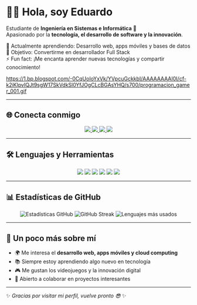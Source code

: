 # 👨‍💻 Hola, soy Eduardo  
Estudiante de **Ingeniería en Sistemas e Informática** 🚀  
Apasionado por la **tecnología, el desarrollo de software y la innovación**.  

🌱 Actualmente aprendiendo: Desarrollo web, apps móviles y bases de datos  
🎯 Objetivo: Convertirme en desarrollador Full Stack  
⚡ Fun fact: ¡Me encanta aprender nuevas tecnologías y compartir conocimiento!  

https://1.bp.blogspot.com/-0CqUoIoYxVk/YVpcuGckkbI/AAAAAAAAI0I/cf-k2iKlpvIQJt9sgW17SkVdkSl0YfJOgCLcBGAsYHQ/s700/programacion_gamer_001.gif

---

## 🌐 Conecta conmigo  
<p align="center">
  <a href="[https://www.instagram.com/TU_USUARI](https://www.instagram.com/eduardo.paivap?igsh=MW93MDUzbnE1M2lmMw%3D%3D&utm_source=qr)O" target="_blank">
    <img src="https://img.shields.io/badge/Instagram-E4405F?style=for-the-badge&logo=instagram&logoColor=white" />
  </a>
  <a href="https://www.linkedin.com/in/TU_USUARIO" target="_blank">
    <img src="https://img.shields.io/badge/LinkedIn-0A66C2?style=for-the-badge&logo=linkedin&logoColor=white" />
  </a>
  <a href="https://twitter.com/TU_USUARIO" target="_blank">
    <img src="https://img.shields.io/badge/Twitter-1DA1F2?style=for-the-badge&logo=twitter&logoColor=white" />
  </a>
  <a href="mailto:tuemail@gmail.com">
    <img src="https://img.shields.io/badge/Gmail-D14836?style=for-the-badge&logo=gmail&logoColor=white" />
  </a>
</p>

---

## 🛠️ Lenguajes y Herramientas  
<p align="center">
  <img src="https://img.shields.io/badge/Python-3776AB?style=for-the-badge&logo=python&logoColor=white" />
  <img src="https://img.shields.io/badge/JavaScript-F7DF1E?style=for-the-badge&logo=javascript&logoColor=black" />
  <img src="https://img.shields.io/badge/HTML5-E34F26?style=for-the-badge&logo=html5&logoColor=white" />
  <img src="https://img.shields.io/badge/CSS3-1572B6?style=for-the-badge&logo=css3&logoColor=white" />
  <img src="https://img.shields.io/badge/Java-007396?style=for-the-badge&logo=java&logoColor=white" />
  <img src="https://img.shields.io/badge/Git-F05032?style=for-the-badge&logo=git&logoColor=white" />
</p>

---

## 📊 Estadísticas de GitHub  
<p align="center">
  <img src="https://github-readme-stats.vercel.app/api?username=Eduardo-MPP&show_icons=true&theme=tokyonight" alt="Estadísticas GitHub" />
  <img src="https://github-readme-streak-stats.herokuapp.com/?user=Eduardo-MPP&theme=tokyonight" alt="GitHub Streak" />
  <img src="https://github-readme-stats.vercel.app/api/top-langs/?username=Eduardo-MPP&layout=compact&theme=tokyonight" alt="Lenguajes más usados" />
</p>

---

## 🚀 Un poco más sobre mí  
- 🌍 Me interesa el **desarrollo web, apps móviles y cloud computing**  
- 📚 Siempre estoy aprendiendo algo nuevo en tecnología  
- 🎮 Me gustan los videojuegos y la innovación digital  
- 🤝 Abierto a colaborar en proyectos interesantes  

---

✨ *Gracias por visitar mi perfil, vuelve pronto 😎* ✨
